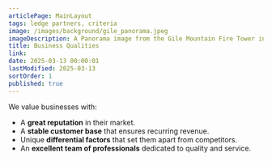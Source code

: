 ```yaml
---
articlePage: MainLayout
tags: ledge partners, criteria
image: /images/background/gile_panorama.jpeg
imageDescription: A Panorama image from the Gile Mountain Fire Tower in Norwich, VT
title: Business Qualities
link:
date: 2025-03-13 00:00:01
lastModified: 2025-03-13
sortOrder: 1
published: true
---
```

We value businesses with:
- A **great reputation** in their market.
- A **stable customer base** that ensures recurring revenue.
- Unique **differential factors** that set them apart from competitors.
- An **excellent team of professionals** dedicated to quality and service.
